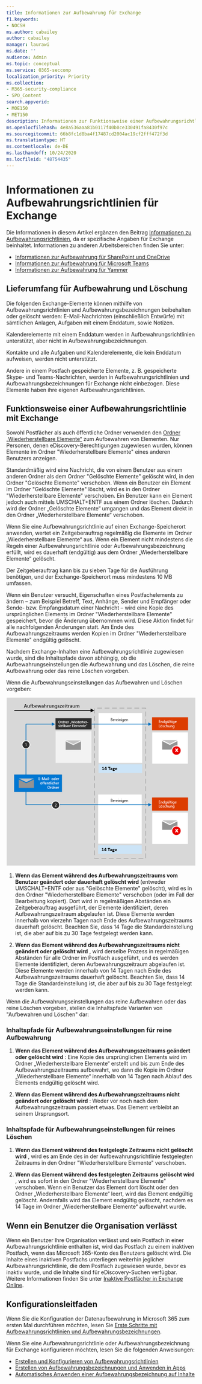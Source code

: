 ```yaml
---
title: Informationen zur Aufbewahrung für Exchange
f1.keywords:
- NOCSH
ms.author: cabailey
author: cabailey
manager: laurawi
ms.date: ''
audience: Admin
ms.topic: conceptual
ms.service: O365-seccomp
localization_priority: Priority
ms.collection:
- M365-security-compliance
- SPO_Content
search.appverid:
- MOE150
- MET150
description: Informationen zur Funktionsweise einer Aufbewahrungsrichtlinien für Exchange.
ms.openlocfilehash: 4e8a536aaa81b0117f40b0ce330491fa8430f97c
ms.sourcegitcommit: 66b8fc1d8ba4f17487cd2004ac19cf2fff472f3d
ms.translationtype: HT
ms.contentlocale: de-DE
ms.lasthandoff: 10/24/2020
ms.locfileid: "48754435"
---
```

# <a name="learn-about-retention-for-exchange"></a>Informationen zu Aufbewahrungsrichtlinien für Exchange

Die Informationen in diesem Artikel ergänzen den Beitrag [Informationen zu Aufbewahrungsrichtlinien](retention.md), da er spezifische Angaben für Exchange beinhaltet.  Informationen zu anderen Arbeitsbereichen finden Sie unter:

- [Informationen zur Aufbewahrung für SharePoint und OneDrive](retention-policies-sharepoint.md)
- [Informationen zur Aufbewahrung für Microsoft Teams](retention-policies-teams.md)
- [Informationen zur Aufbewahrung für Yammer](retention-policies-yammer.md)

## <a name="whats-included-for-retention-and-deletion"></a>Lieferumfang für Aufbewahrung und Löschung

Die folgenden Exchange-Elemente können mithilfe von Aufbewahrungsrichtlinien und Aufbewahrungsbezeichnungen beibehalten oder gelöscht werden: E-Mail-Nachrichten (einschließlich Entwürfe) mit sämtlichen Anlagen, Aufgaben mit einem Enddatum, sowie Notizen. 

Kalenderelemente mit einem Enddatum werden in Aufbewahrungsrichtlinien unterstützt, aber nicht in Aufbewahrungsbezeichnungen.

Kontakte und alle Aufgaben und Kalenderelemente, die kein Enddatum aufweisen, werden nicht unterstützt.

Andere in einem Postfach gespeicherte Elemente, z. B. gespeicherte Skype- und Teams-Nachrichten, werden in Aufbewahrungsrichtlinien und Aufbewahrungsbezeichnungen für Exchange nicht einbezogen. Diese Elemente haben ihre eigenen Aufbewahrungsrichtlinien.

## <a name="how-retention-works-for-exchange"></a>Funktionsweise einer Aufbewahrungsrichtlinie mit Exchange

Sowohl Postfächer als auch öffentliche Ordner verwenden den [Ordner „Wiederherstellbare Elemente“](https://docs.microsoft.com/exchange/security-and-compliance/recoverable-items-folder/recoverable-items-folder) zum Aufbewahren von Elementen. Nur Personen, denen eDiscovery-Berechtigungen zugewiesen wurden, können Elemente im Ordner "Wiederherstellbare Elemente" eines anderen Benutzers anzeigen.
  
Standardmäßig wird eine Nachricht, die von einem Benutzer aus einem anderen Ordner als dem Ordner "Gelöschte Elemente" gelöscht wird, in den Ordner "Gelöschte Elemente" verschoben. Wenn ein Benutzer ein Element im Ordner "Gelöschte Elemente" löscht, wird es in den Ordner "Wiederherstellbare Elemente" verschoben. Ein Benutzer kann ein Element jedoch auch mittels UMSCHALT+ENTF aus einem Ordner löschen. Dadurch wird der Ordner „Gelöschte Elemente“ umgangen und das Element direkt in den Ordner „Wiederherstellbare Elemente“ verschoben.
  
Wenn Sie eine Aufbewahrungsrichtlinie auf einen Exchange-Speicherort anwenden, wertet ein Zeitgeberauftrag regelmäßig die Elemente im Ordner „Wiederherstellbare Elemente“ aus.  Wenn ein Element nicht mindestens die Regeln einer Aufbewahrungsrichtlinie oder Aufbewahrungsbezeichnung erfüllt, wird es dauerhaft (endgültig) aus dem Ordner „Wiederherstellbare Elemente“ gelöscht.

Der Zeitgeberauftrag kann bis zu sieben Tage für die Ausführung benötigen, und der Exchange-Speicherort muss mindestens 10 MB umfassen.
  
Wenn ein Benutzer versucht, Eigenschaften eines Postfachelements zu ändern – zum Beispiel Betreff, Text, Anhänge, Sender und Empfänger oder Sende- bzw. Empfangsdatum einer Nachricht – wird eine Kopie des ursprünglichen Elements im Ordner "Wiederherstellbare Elemente" gespeichert, bevor die Änderung übernommen wird. Diese Aktion findet für alle nachfolgenden Änderungen statt. Am Ende des Aufbewahrungszeitraums werden Kopien im Ordner "Wiederherstellbare Elemente" endgültig gelöscht.

Nachdem Exchange-Inhalten eine Aufbewahrungsrichtlinie zugewiesen wurde, sind die Inhaltspfade davon abhängig, ob die Aufbewahrungseinstellungen die Aufbewahrung und das Löschen, die reine Aufbewahrung oder das reine Löschen vorgeben.

Wenn die Aufbewahrungseinstellungen das Aufbewahren und Löschen vorgeben:

![Diagramm des Aufbewahrungsverlaufs bei E-Mails und öffentlichen Ordnern](../media/88f174cc-bbf4-4305-93d7-0515f496c8f9.png)

1. **Wenn das Element während des Aufbewahrungszeitraums vom Benutzer geändert oder dauerhaft gelöscht wird** (entweder UMSCHALT+ENTF oder aus "Gelöschte Elemente" gelöscht), wird es in den Ordner "Wiederherstellbare Elemente" verschoben (oder im Fall der Bearbeitung kopiert). Dort wird in regelmäßigen Abständen ein Zeitgeberauftrag ausgeführt, der Elemente identifiziert, deren Aufbewahrungszeitraum abgelaufen ist. Diese Elemente werden innerhalb von vierzehn Tagen nach Ende des Aufbewahrungszeitraums dauerhaft gelöscht. Beachten Sie, dass 14 Tage die Standardeinstellung ist, die aber auf bis zu 30 Tage festgelegt werden kann.

2. **Wenn das Element während des Aufbewahrungszeitraums nicht geändert oder gelöscht wird** , wird derselbe Prozess in regelmäßigen Abständen für alle Ordner im Postfach ausgeführt, und es werden Elemente identifiziert, deren Aufbewahrungszeitraum abgelaufen ist. Diese Elemente werden innerhalb von 14 Tagen nach Ende des Aufbewahrungszeitraums dauerhaft gelöscht. Beachten Sie, dass 14 Tage die Standardeinstellung ist, die aber auf bis zu 30 Tage festgelegt werden kann. 

Wenn die Aufbewahrungseinstellungen das reine Aufbewahren oder das reine Löschen vorgeben, stellen die Inhaltspfade Varianten von "Aufbewahren und Löschen" dar:

### <a name="content-paths-for-retain-only-retention-settings"></a>Inhaltspfade für Aufbewahrungseinstellungen für reine Aufbewahrung

1. **Wenn das Element während des Aufbewahrungszeitraums geändert oder gelöscht wird** : Eine Kopie des ursprünglichen Elements wird im Ordner „Wiederherstellbare Elemente“ erstellt und bis zum Ende des Aufbewahrungszeitraums aufbewahrt, wo dann die Kopie im Ordner „Wiederherstellbare Elemente“ innerhalb von 14 Tagen nach Ablauf des Elements endgültig gelöscht wird. 

2. **Wenn das Element während des Aufbewahrungszeitraums nicht geändert oder gelöscht wird** : Weder vor noch nach dem Aufbewahrungszeitraum passiert etwas. Das Element verbleibt an seinem Ursprungsort.

### <a name="content-paths-for-delete-only-retention-settings"></a>Inhaltspfade für Aufbewahrungseinstellungen für reines Löschen

1. **Wenn das Element während des festgelegte Zeitraums nicht gelöscht wird** , wird es am Ende des in der Aufbewahrungsrichtlinie festgelegten Zeitraums in den Ordner "Wiederherstellbare Elemente" verschoben. 

2. **Wenn das Element während des festgelegten Zeitraums gelöscht wird** , wird es sofort in den Ordner "Wiederherstellbare Elemente" verschoben. Wenn ein Benutzer das Element dort löscht oder den Ordner „Wiederherstellbare Elemente“ leert, wird das Element endgültig gelöscht. Andernfalls wird das Element endgültig gelöscht, nachdem es 14 Tage im Ordner „Wiederherstellbare Elemente“ aufbewahrt wurde. 

## <a name="when-a-user-leaves-the-organization"></a>Wenn ein Benutzer die Organisation verlässt 

Wenn ein Benutzer Ihre Organisation verlässt und sein Postfach in einer Aufbewahrungsrichtlinie enthalten ist, wird das Postfach zu einem inaktiven Postfach, wenn das Microsoft 365-Konto des Benutzers gelöscht wird. Die Inhalte eines inaktiven Postfachs unterliegen weiterhin jeglicher Aufbewahrungsrichtlinie, die dem Postfach zugewiesen wurde, bevor es inaktiv wurde, und die Inhalte sind für eDiscovery-Suchen verfügbar. Weitere Informationen finden Sie unter [Inaktive Postfächer in Exchange Online](inactive-mailboxes-in-office-365.md).

## <a name="configuration-guidance"></a>Konfigurationsleitfaden

Wenn Sie die Konfiguration der Datenaufbewahrung in Microsoft 365 zum ersten Mal durchführen möchten, lesen Sie [Erste Schritte mit Aufbewahrungsrichtlinien und Aufbewahrungsbezeichnungen](get-started-with-retention.md).

Wenn Sie eine Aufbewahrungsrichtlinie oder Aufbewahrungsbezeichnung für Exchange konfigurieren möchten, lesen Sie die folgenden Anweisungen:
- [Erstellen und Konfigurieren von Aufbewahrungsrichtlinien](create-retention-policies.md)
- [Erstellen von Aufbewahrungsbezeichnungen und Anwenden in Apps](create-apply-retention-labels.md)
- [Automatisches Anwenden einer Aufbewahrungsbezeichnung auf Inhalte](apply-retention-labels-automatically.md)